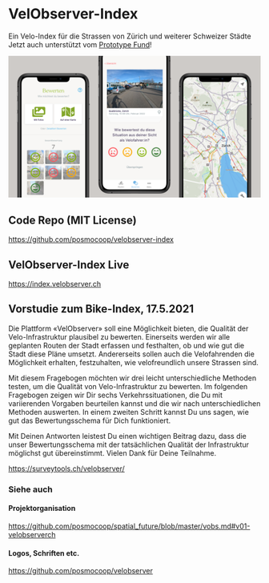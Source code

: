 # VelObserver-Index


Ein Velo-Index für die Strassen von Zürich und weiterer Schweizer Städte       
Jetzt auch unterstützt vom [Prototype Fund](https://prototypefund.opendata.ch/project/velobserver/)!

<img src="https://raw.githubusercontent.com/posmocoop/bike-index/main/deviceshots_together_2.png" />

## Code Repo (MIT License)
https://github.com/posmocoop/velobserver-index

## VelObserver-Index Live
https://index.velobserver.ch

## Vorstudie zum Bike-Index, 17.5.2021
Die Plattform «VelObserver» soll eine Möglichkeit bieten, die Qualität der Velo-Infrastruktur plausibel zu bewerten. Einerseits werden wir alle geplanten Routen der Stadt erfassen und festhalten, ob und wie gut die Stadt diese Pläne umsetzt. Andererseits sollen auch die Velofahrenden die Möglichkeit erhalten, festzuhalten, wie velofreundlich unsere Strassen sind.           
                
Mit diesem Fragebogen möchten wir drei leicht unterschiedliche Methoden testen, um die Qualität von Velo-Infrastruktur zu bewerten. Im folgenden Fragebogen zeigen wir Dir sechs Verkehrssituationen, die Du mit variierenden Vorgaben beurteilen kannst und die wir nach unterschiedlichen Methoden auswerten. In einem zweiten Schritt kannst Du uns sagen, wie gut das Bewertungsschema für Dich funktioniert.               
            
Mit Deinen Antworten leistest Du einen wichtigen Beitrag dazu, dass die unser Bewertungsschema mit der tatsächlichen Qualität der Infrastruktur möglichst gut übereinstimmt. Vielen Dank für Deine Teilnahme.        
              
https://surveytools.ch/velobserver/    


### Siehe auch

#### Projektorganisation
https://github.com/posmocoop/spatial_future/blob/master/vobs.md#v01-velobserverch    

#### Logos, Schriften etc.
https://github.com/posmocoop/velobserver   



